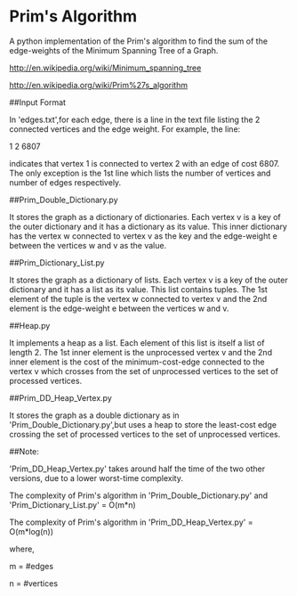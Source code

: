 Prim's Algorithm
========

A python implementation of the Prim's algorithm to find the sum of the edge-weights of the 
Minimum Spanning Tree of a Graph.

http://en.wikipedia.org/wiki/Minimum_spanning_tree

http://en.wikipedia.org/wiki/Prim%27s_algorithm

##Input Format

In 'edges.txt',for each edge, there is a line in the text file listing the 2 connected vertices and the edge weight. For example, the line:

1 2 6807

indicates that vertex 1 is connected to vertex 2 with an edge of cost 6807.
The only exception is the 1st line which lists the number of vertices and number of edges respectively.

##Prim_Double_Dictionary.py

It stores the graph as a dictionary of dictionaries. Each vertex v is a key of the outer dictionary and it has a dictionary as its value. This inner dictionary has the vertex w connected to vertex v as the key and the edge-weight e between the vertices w and v as the value.


##Prim_Dictionary_List.py

It stores the graph as a dictionary of lists. Each vertex v is a key of the outer dictionary and it has a list as its value. This list contains tuples. The 1st element of the tuple is the vertex w connected to vertex v and the 2nd element is the edge-weight e between the vertices w and v.


##Heap.py

It implements a heap as a list. Each element of this list is itself a list of length 2. The 1st inner element is the unprocessed vertex v and the 2nd inner element is the cost of the minimum-cost-edge connected to the vertex v which crosses from the set of unprocessed vertices to the set of processed vertices. 

##Prim_DD_Heap_Vertex.py

It stores the graph as a double dictionary as in 'Prim_Double_Dictionary.py',but uses a heap to store the least-cost edge crossing the set of processed vertices to the set of unprocessed vertices. 


##Note:

'Prim_DD_Heap_Vertex.py' takes around half the time of the two other versions, due to a lower worst-time complexity.

The complexity of Prim's algorithm  in 'Prim_Double_Dictionary.py' and 'Prim_Dictionary_List.py' = O(m*n)

The complexity of Prim's algorithm  in 'Prim_DD_Heap_Vertex.py' = O(m*log(n))

where,

m = #edges

n = #vertices
